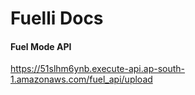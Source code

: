 # Fuelli Docs

#### Fuel Mode API
https://51slhm6ynb.execute-api.ap-south-1.amazonaws.com/fuel_api/upload